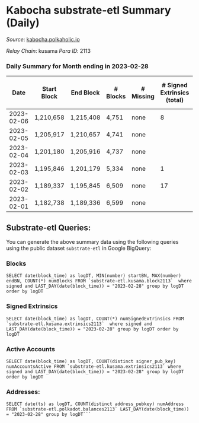 # Kabocha substrate-etl Summary (Daily)

_Source_: [kabocha.polkaholic.io](https://kabocha.polkaholic.io)

*Relay Chain*: kusama
*Para ID*: 2113



### Daily Summary for Month ending in 2023-02-28


| Date | Start Block | End Block | # Blocks | # Missing | # Signed Extrinsics (total) | # Active Accounts | # Addresses with Balances | # Events | # Transfers | # XCM Transfers In | # XCM Transfers Out |
| ---- | ----------- | --------- | -------- | --------- | --------------------------- | ----------------- | ------------------------- | -------- | ----------- | ------------------ | ------------------- |
| 2023-02-06 | 1,210,658 | 1,215,408 | 4,751 | none | 8 | 4 | 13,224 | 9,556 | 3  |   |   |
| 2023-02-05 | 1,205,917 | 1,210,657 | 4,741 | none |  |  | 13,222 | 9,506 |   |   |   |
| 2023-02-04 | 1,201,180 | 1,205,916 | 4,737 | none |  |  | 13,222 | 9,492 |   |   |   |
| 2023-02-03 | 1,195,846 | 1,201,179 | 5,334 | none | 1 | 1 | 13,222 | 10,694 | 1  |   |   |
| 2023-02-02 | 1,189,337 | 1,195,845 | 6,509 | none | 17 | 8 | 13,221 | 13,120 |   |   |   |
| 2023-02-01 | 1,182,738 | 1,189,336 | 6,599 | none |  |  | 13,221 | 13,220 |   |   |   |

## Substrate-etl Queries:
You can generate the above summary data using the following queries using the public dataset `substrate-etl` in Google BigQuery:


### Blocks
```
SELECT date(block_time) as logDT, MIN(number) startBN, MAX(number) endBN, COUNT(*) numBlocks FROM `substrate-etl.kusama.block2113`  where signed and LAST_DAY(date(block_time)) = "2023-02-28" group by logDT order by logDT
```


### Signed Extrinsics
```
SELECT date(block_time) as logDT, COUNT(*) numSignedExtrinsics FROM `substrate-etl.kusama.extrinsics2113`  where signed and LAST_DAY(date(block_time)) = "2023-02-28" group by logDT order by logDT
```


### Active Accounts
```
SELECT date(block_time) as logDT, COUNT(distinct signer_pub_key) numAccountsActive FROM `substrate-etl.kusama.extrinsics2113` where signed and LAST_DAY(date(block_time)) = "2023-02-28" group by logDT order by logDT
```


### Addresses:
```
SELECT date(ts) as logDT, COUNT(distinct address_pubkey) numAddress FROM `substrate-etl.polkadot.balances2113` LAST_DAY(date(block_time)) = "2023-02-28" group by logDT```


